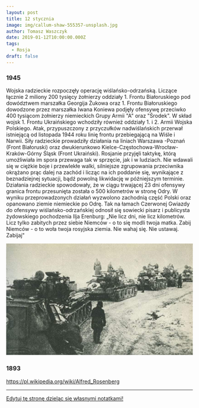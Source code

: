 ```yaml
---
layout: post
title: 12 stycznia
image: img/callum-shaw-555357-unsplash.jpg
author: Tomasz Waszczyk
date: 2019-01-12T10:00:00.000Z
tags:
  - Rosja
draft: false  
---
```


### 1945

Wojska radzieckie rozpoczęły operację wiślańsko-odrzańską. Liczące łącznie 2 miliony 200 tysięcy żołnierzy oddziały 1. Frontu Białoruskiego pod dowództwem marszałka Georgija Żukowa oraz 1. Frontu Białoruskiego dowodzone przez marszałka Iwana Koniewa podjęły ofensywę przeciwko 400 tysiącom żołnierzy niemieckich Grupy Armii "A" oraz "Środek". W skład wojsk 1. Frontu Ukraińskiego wchodziły również oddziały 1. i 2. Armii Wojska Polskiego.
Atak, przypuszczony z przyczułków nadwiślańskich przerwał istniejącą od listopada 1944 roku linię frontu przebiegającą na Wiśle i Narwii. Siły radzieckie prowadziły działania na liniach Warszawa -Poznań (Front Białoruski) oraz dwukierunkowo Kielce-Częstochowa-Wrocław-Kraków-Górny Śląsk (Front Ukraiński).
Rosjanie przyjęli taktykę, którą umożliwiała im spora przewaga tak w sprzęcie, jak i w ludziach. Nie wdawali się w ciężkie boje i przewlekłe walki, silniejsze zgrupowania przeciwnika okrążano prąc dalej na zachód i licząc na ich poddanie się, wynikające z beznadziejnej sytuacji, bądź powolną likwidację w późniejszym terminie.
Działania radzieckie spowodowały, że w ciągu trwającej 23 dni ofensywy granica frontu przesunięta została o 500 kilometrów w stronę Odry.
W wyniku przeprowadzonych działań wyzwolono zachodnią część Polski oraz opanowano ziemie niemieckie po Odrę.
Tak na łamach Czerwonej Gwiazdy do ofensywy wiślańsko-odrzańskiej odnosił się sowiecki pisarz i publicysta żydowskiego pochodzenia Ilja Erenburg:
„Nie licz dni, nie licz kilometrów. Licz tylko zabitych przez siebie Niemców - o to się modli twoja matka. Zabij Niemców - o to woła twoja rosyjska ziemia. Nie wahaj się. Nie ustawaj. Zabijaj"

<img src="./img/january/wisla.jpg"/><br>

### 1893

https://pl.wikipedia.org/wiki/Alfred_Rosenberg

---

<a href="https://github.com/TomaszWaszczyk/historia.waszczyk.com/edit/master/src/content/january-12.md" target="_blank">Edytuj tę stronę dzieląc się własnymi notatkami!</a>
